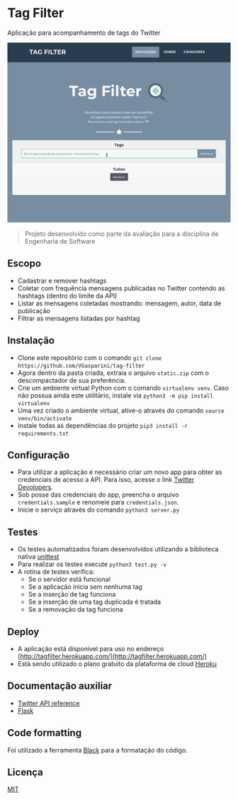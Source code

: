 # Tag Filter

Aplicação para acompanhamento de tags do Twitter

![](https://github.com/VGasparini/tagfilter/blob/master/tagfilter.gif)

> Projeto desenvolvido como parte da avaliação para a disciplina de Engenharia de Software

## Escopo

- Cadastrar e remover hashtags
- Coletar com frequência mensagens publicadas no Twitter contendo as hashtags (dentro do limite da API)
- Listar as mensagens coletadas mostrando: mensagem, autor, data de publicação
- Filtrar as mensagens listadas por hashtag

## Instalação

- Clone este repositório com o comando `git clone https://github.com/VGasparini/tag-filter`
- Agora dentro da pasta criada, extraia o arquivo `static.zip` com o descompactador de sua preferência.
- Crie um ambiente virtual Python com o comando `virtualenv venv`. Caso não possua ainda este utilitário, instale via `python3 -m pip install virtualenv`
- Uma vez criado o ambiente virtual, ative-o através do comando `source venv/bin/activate`
- Instale todas as dependências do projeto `pip3 install -r requirements.txt`

## Configuração

- Para utilizar a aplicação é necessário criar um novo app para obter as credenciais de acesso a API. Para isso, acesse o link [Twitter Devolopers](https://developer.twitter.com/).
- Sob posse das credenciais do app, preencha o arquivo `credentials.sample` e renomeie para `credentials.json`.
- Inicie o serviço através do comando `python3 server.py`

## Testes

- Os testes automatizados foram desenvolvidos utilizando a biblioteca nativa [unittest](https://docs.python.org/3/library/unittest.html)
- Para realizar os testes execute `python3 test.py -v`
- A rotina de testes verifica:
  - Se o servidor está funcional
  - Se a aplicação inicia sem nenhuma tag
  - Se a inserção de tag funciona
  - Se a inserção de uma tag duplicada é tratada
  - Se a removação da tag funciona

## Deploy

- A aplicação está disponivel para uso no endereço [http://tagfilter.herokuapp.com/](http://tagfilter.herokuapp.com/)
- Está sendo utilizado o plano gratuito da plataforma de cloud [Heroku](https://dashboard.heroku.com/)

## Documentação auxiliar

- [Twitter API reference](https://developer.twitter.com/en/docs/api-reference-index)
- [Flask](https://www.palletsprojects.com/p/flask/)

## Code formatting

Foi utilizado a ferramenta [Black](https://black.readthedocs.io/en/stable/) para a formatação do código.

## Licença

[MIT](https://choosealicense.com/licenses/mit/)
